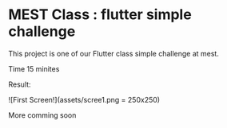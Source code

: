 # MEST Class : flutter simple challenge

This project is one of our Flutter class simple challenge at mest.

Time 15 minites

Result:

![First Screen!](assets/scree1.png = 250x250)

More comming soon
